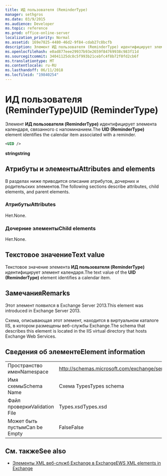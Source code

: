 ```yaml
---
title: ИД пользователя (ReminderType)
manager: sethgros
ms.date: 03/9/2015
ms.audience: Developer
ms.topic: reference
ms.prod: office-online-server
localization_priority: Normal
ms.assetid: 169e7825-4480-46d2-9f84-cdab27c8bcfb
description: Элемент ИД пользователя (ReminderType) идентифицирует элемента календаря, связанного с напоминанием.
ms.openlocfilehash: e0ad877eee29937b93e2659f84769938c983f11d
ms.sourcegitcommit: 34041125dc8c5f993b21cebfc4f8b72f0fd2cb6f
ms.translationtype: MT
ms.contentlocale: ru-RU
ms.lasthandoff: 06/11/2018
ms.locfileid: "19840254"
---
```

# <a name="uid-remindertype"></a><span data-ttu-id="6960a-103">ИД пользователя (ReminderType)</span><span class="sxs-lookup"><span data-stu-id="6960a-103">UID (ReminderType)</span></span>

<span data-ttu-id="6960a-104">Элемент **ИД пользователя (ReminderType)** идентифицирует элемента календаря, связанного с напоминанием.</span><span class="sxs-lookup"><span data-stu-id="6960a-104">The **UID (ReminderType)** element identifies the calendar item associated with a reminder.</span></span> 
  
```XML
<UID />
```

 <span data-ttu-id="6960a-105">**string**</span><span class="sxs-lookup"><span data-stu-id="6960a-105">**string**</span></span>
## <a name="attributes-and-elements"></a><span data-ttu-id="6960a-106">Атрибуты и элементы</span><span class="sxs-lookup"><span data-stu-id="6960a-106">Attributes and elements</span></span>

<span data-ttu-id="6960a-107">В разделах ниже приводится описание атрибутов, дочерних и родительских элементов.</span><span class="sxs-lookup"><span data-stu-id="6960a-107">The following sections describe attributes, child elements, and parent elements.</span></span>
  
### <a name="attributes"></a><span data-ttu-id="6960a-108">Атрибуты</span><span class="sxs-lookup"><span data-stu-id="6960a-108">Attributes</span></span>

<span data-ttu-id="6960a-109">Нет.</span><span class="sxs-lookup"><span data-stu-id="6960a-109">None.</span></span>
  
### <a name="child-elements"></a><span data-ttu-id="6960a-110">Дочерние элементы</span><span class="sxs-lookup"><span data-stu-id="6960a-110">Child elements</span></span>

<span data-ttu-id="6960a-111">Нет.</span><span class="sxs-lookup"><span data-stu-id="6960a-111">None.</span></span>
  
## <a name="text-value"></a><span data-ttu-id="6960a-112">Текстовое значение</span><span class="sxs-lookup"><span data-stu-id="6960a-112">Text value</span></span>

<span data-ttu-id="6960a-113">Текстовое значение элемента **ИД пользователя (ReminderType)** идентифицирует элемент календаря.</span><span class="sxs-lookup"><span data-stu-id="6960a-113">The text value of the **UID (ReminderType)** element identifies a calendar item.</span></span> 
  
## <a name="remarks"></a><span data-ttu-id="6960a-114">Замечания</span><span class="sxs-lookup"><span data-stu-id="6960a-114">Remarks</span></span>

<span data-ttu-id="6960a-115">Этот элемент появился в Exchange Server 2013.</span><span class="sxs-lookup"><span data-stu-id="6960a-115">This element was introduced in Exchange Server 2013.</span></span>
  
<span data-ttu-id="6960a-116">Схема, описывающая этот элемент, находится в виртуальном каталоге IIS, в котором размещены веб-службы Exchange.</span><span class="sxs-lookup"><span data-stu-id="6960a-116">The schema that describes this element is located in the IIS virtual directory that hosts Exchange Web Services.</span></span>
  
## <a name="element-information"></a><span data-ttu-id="6960a-117">Сведения об элементе</span><span class="sxs-lookup"><span data-stu-id="6960a-117">Element information</span></span>

|||
|:-----|:-----|
|<span data-ttu-id="6960a-118">Пространство имен</span><span class="sxs-lookup"><span data-stu-id="6960a-118">Namespace</span></span>  <br/> |http://schemas.microsoft.com/exchange/services/2006/types  <br/> |
|<span data-ttu-id="6960a-119">Имя схемы</span><span class="sxs-lookup"><span data-stu-id="6960a-119">Schema Name</span></span>  <br/> |<span data-ttu-id="6960a-120">Схема Types</span><span class="sxs-lookup"><span data-stu-id="6960a-120">Types schema</span></span>  <br/> |
|<span data-ttu-id="6960a-121">Файл проверки</span><span class="sxs-lookup"><span data-stu-id="6960a-121">Validation File</span></span>  <br/> |<span data-ttu-id="6960a-122">Types.xsd</span><span class="sxs-lookup"><span data-stu-id="6960a-122">Types.xsd</span></span>  <br/> |
|<span data-ttu-id="6960a-123">Может быть пустым</span><span class="sxs-lookup"><span data-stu-id="6960a-123">Can be Empty</span></span>  <br/> |<span data-ttu-id="6960a-124">False</span><span class="sxs-lookup"><span data-stu-id="6960a-124">False</span></span>  <br/> |
   
## <a name="see-also"></a><span data-ttu-id="6960a-125">См. также</span><span class="sxs-lookup"><span data-stu-id="6960a-125">See also</span></span>



- [<span data-ttu-id="6960a-126">Элементы XML веб-служб Exchange в Exchange</span><span class="sxs-lookup"><span data-stu-id="6960a-126">EWS XML elements in Exchange</span></span>](ews-xml-elements-in-exchange.md)

